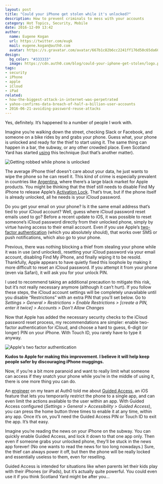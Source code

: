 ```yaml
---
layout: post
title: "Could your iPhone get stolen while it's unlocked?"
description: How to prevent criminals to mess with your accounts
category: Hot Topics, Security, Mobile
date: 2016-12-09 13:42
author:
  name: Eugene Kogan
  url: https://twitter.com/eugk
  mail: eugene.kogan@auth0.com
  avatar: https://s.gravatar.com/avatar/667b1c82b6cc2241ff176d50c65da603?s=200
design: 
  bg_color: "#333333"
  image: https://cdn.auth0.com/blog/could-your-iphone-get-stolen/logo.png
tags: 
- security
- iPhone
- apple
- iCloud
- iPad
related:
- how-the-biggest-attack-in-internet-was-perpetrated
- yahoo-confirms-data-breach-of-half-a-billion-user-accounts
- 2016-06-21-avoiding-password-reuse-attacks
---
```


Yes, definitely. It’s happened to a number of people I work with.

Imagine you’re walking down the street, checking Slack or Facebook, and someone on a bike rides by and grabs your phone. Guess what, your phone is unlocked and ready for the thief to start using it. The same thing can happen in a bar, the subway, or any other crowded place. Even Scotland Yard has started [using](http://www.bbc.com/news/uk-38183819) this technique (but that’s another matter).

![Getting robbed while phone is unlocked](https://cdn.auth0.com/blog/could-your-iphone-get-stolen/getting-robbed.jpeg)

The average iPhone thief doesn’t care about your data, he just wants to wipe the phone so he can resell it. This kind of crime is especially prevalent in countries like [Argentina](http://money.cnn.com/2016/09/14/technology/argentina-iphone-black-market/), where there’s a large black market for Apple products. You might be thinking that the thief still needs to disable Find My iPhone to release Apple’s [Activation Lock](https://support.apple.com/en-us/HT201365). That’s true, but if the phone itself is already unlocked, all he needs is your iCloud password.

Do you get your email on your phone? Is it the same email address that’s tied to your iCloud account? Well, guess where iCloud password reset emails used to go? Before a recent update to iOS, it was possible to reset someone’s iCloud password directly from their unlocked phone, simply by virtue having access to their email account. Even if you use Apple’s [two-factor authentication](https://support.apple.com/en-us/HT204915) (which you absolutely should), that works over SMS or push notifications, which also go to your phone.

Previous, there was nothing blocking a thief from stealing your phone while it was in use (and unlocked), resetting your iCloud password via your email account, disabling Find My iPhone, and finally wiping it to be resold. Thankfully, Apple appears to have quietly fixed this loophole by making it more difficult to reset an iCloud password. If you attempt it from your phone (even via Safari), it will ask you for your unlock PIN.

I used to recommend taking an additional precaution to mitigate this risk, but it’s not really necessary anymore (although it can’t hurt). If you follow these steps, the iCloud account settings will be completely unavailable until you disable “Restrictions” with an extra PIN that you’ll set below. Go to *Settings > General > Restrictions > Enable Restrictions > [create a PIN, enter it twice] > Accounts > Don’t Allow Changes*

Now that Apple has added the necessary security checks to the iCloud password reset process, my recommendations are simpler: enable two-factor authentication for iCloud, and choose a hard to guess, 6-digit (or longer) PIN on your iPhone. With Touch ID, you rarely have to type it anyway.

![Apple's two factor authentication](https://cdn.auth0.com/blog/could-your-iphone-get-stolen/apple-2-factor-auth.png)

**Kudos to Apple for making this improvement. I believe it will help keep people safer by discouraging iPhone muggings.**

Now, if you’re a bit more paranoid and want to really limit what someone can access if they snatch your phone while you’re in the middle of using it, there is one more thing you can do.

An [engineer](https://twitter.com/radekk) on my team at Auth0 told me about [Guided Access](https://support.apple.com/en-us/HT202612), an iOS feature that lets you temporarily restrict the phone to a single app, and can even limit the actions available to the user within an app. With Guided Access configured (*Settings > General > Accessibility > Guided Access*), you can press the home button three times to enable it at any time, within any app. Once it’s on, you’ll need the Guided Access PIN or Touch ID to exit the app. It’s that easy.

Imagine you’re reading the news on your iPhone on the subway. You can quickly enable Guided Access, and lock it down to that one app only. Then even if someone grabs your unlocked phone, they’ll be stuck in the news app forever! (No one wants to read the news for too long nowadays.) Sure, the thief can always power it off, but then the phone will be really locked and essentially useless to them, even for reselling.

Guided Access is intended for situations like when parents let their kids play with their iPhones (or iPads), but it’s actually quite powerful. You could even use it if you think Scotland Yard might be after you…